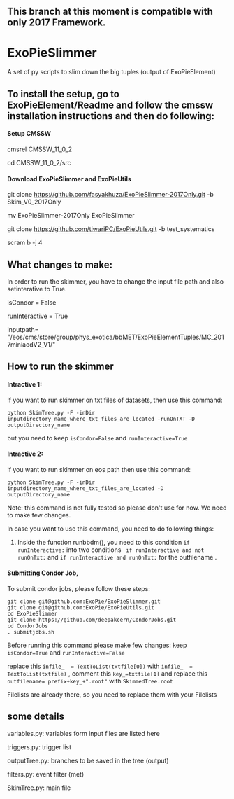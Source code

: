 ## This branch at this moment is compatible with only 2017 Framework. 

# ExoPieSlimmer
A set of py scripts to slim down the big tuples (output of ExoPieElement) 

## To install the setup, go to ExoPieElement/Readme and follow the cmssw installation instructions and then do following: 

#### Setup CMSSW
cmsrel CMSSW_11_0_2

cd CMSSW_11_0_2/src

#### Download ExoPieSlimmer and ExoPieUtils
git clone https://github.com/fasyakhuza/ExoPieSlimmer-2017Only.git -b Skim_V0_2017Only 

mv ExoPieSlimmer-2017Only ExoPieSlimmer

git clone https://github.com/tiwariPC/ExoPieUtils.git -b test_systematics

scram b -j 4

## What changes to make: 

In order to run the skimmer, you have to change the input file path and also setinterative to True. 

isCondor = False

runInteractive = True

inputpath= "/eos/cms/store/group/phys_exotica/bbMET/ExoPieElementTuples/MC_2017miniaodV2_V1/" 


## How to run the skimmer 

#### Intractive 1: 
if you want to run skimmer on txt files of datasets, then use this command:
```
python SkimTree.py -F -inDir inputdirectory_name_where_txt_files_are_located -runOnTXT -D outputDirectory_name
```
but you need to keep `isCondor=False` and `runInteractive=True`

#### Intractive 2:
if you want to run skimmer on eos path then use this command:
```
python SkimTree.py -F -inDir inputdirectory_name_where_txt_files_are_located -D outputDirectory_name
```
Note: this command is not fully tested so please don't use for now. We need to make few changes.

In case you want to use this command, you need to do following things:
1. Inside the function runbbdm(), you need to this condition `if runInteractive:` into two conditions ` if runInteractive and not runOnTxt:` and ` if runInteractive and runOnTxt: ` for the outfilename . 

#### Submitting Condor Job,

To submit condor jobs, please follow these steps:
```
git clone git@github.com:ExoPie/ExoPieSlimmer.git
git clone git@github.com:ExoPie/ExoPieUtils.git
cd ExoPieSlimmer
git clone https://github.com/deepakcern/CondorJobs.git
cd CondorJobs
. submitjobs.sh
```
Before running this command please make few changes:
keep `isCondor=True` and `runInteractive=False`

replace this `infile_  = TextToList(txtfile[0])` with `infile_  = TextToList(txtfile)` , comment this `key_=txtfile[1]` and replace this `outfilename= prefix+key_+".root"` with `SkimmedTree.root`

Filelists are already there, so you need to replace them with your Filelists


## some details 

variables.py: variables form input files are listed here

triggers.py: trigger list

outputTree.py: branches to be saved in the tree (output)

filters.py: event filter (met) 

SkimTree.py: main file 
